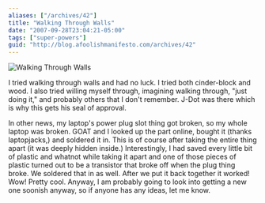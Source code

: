 ```yaml
---
aliases: ["/archives/42"]
title: "Walking Through Walls"
date: "2007-09-28T23:04:21-05:00"
tags: ["super-powers"]
guid: "http://blog.afoolishmanifesto.com/archives/42"
---
```

![Walking Through Walls](/wp-content/uploads/2007/09/walkingthroughwalls.png)

I tried walking through walls and had no luck. I tried both cinder-block and
wood. I also tried willing myself through, imagining walking through, "just
doing it," and probably others that I don't remember. J-Dot was there which is
why this gets his seal of approval.

In other news, my laptop's power plug slot thing got broken, so my whole laptop
was broken. GOAT and I looked up the part online, bought it (thanks
laptopjacks,) and soldered it in. This is of course after taking the entire
thing apart (it was deeply hidden inside.) Interestingly, I had saved every
little bit of plastic and whatnot while taking it apart and one of those pieces
of plastic turned out to be a transistor that broke off when the plug thing
broke. We soldered that in as well. After we put it back together it worked!
Wow! Pretty cool. Anyway, I am probably going to look into getting a new one
soonish anyway, so if anyone has any ideas, let me know.
